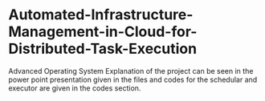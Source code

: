 # Automated-Infrastructure-Management-in-Cloud-for-Distributed-Task-Execution
Advanced Operating System
Explanation of the project can be seen in the power point presentation given in the files and codes for the schedular and executor are given in the codes section.
